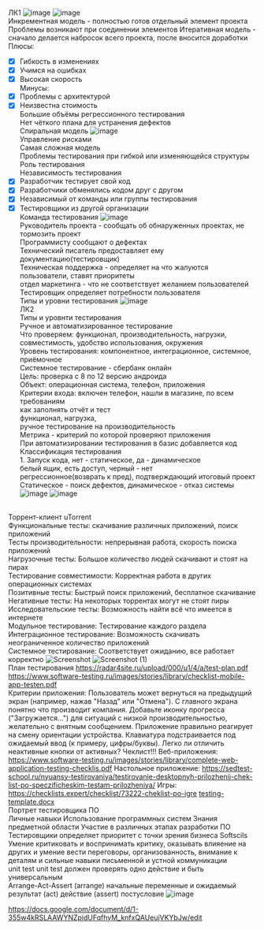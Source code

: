 <BR> ЛК1
![image](https://user-images.githubusercontent.com/50214016/213662701-8126664d-256c-4b04-8c32-9e9ae7ab51f6.png)
![image](https://user-images.githubusercontent.com/50214016/213662742-e798724a-50ca-4ef6-b9c2-5b015370bbcb.png)
<br> Инкрементная модель - полностью готов отдельный элемент проекта
  Проблемы возникают при соединении элементов
 Итеративная модель - сначало делается набросок всего проекта, после вносится доработки
<br> Плюсы:
  - [X] Гибкость в изменениях
  - [X] Учимся на ошибках
  - [X] Высокая скорость
<br> Минусы:
  - [X] Проблемы с архитектурой 
  - [X] Неизвестна стоимость
<br> Большие объёмы регрессионного тестирования
<br> Нет чёткого плана для устранения дефектов
<BR> Спиральная модель
  ![image](https://user-images.githubusercontent.com/50214016/213664565-c2fcbf8e-a7d7-4daf-937d-61bb9413cc3d.png)
<br> Управление рисками
<br> Самая сложная модель
  <br> Проблемы тестирования при гибкой или изменяющейся структуры
  <br> Роль тестирования
  <br> Независимость тестирования
  - [x] Разработчик тестирует свой код
  - [x] Разработчики обменялись кодом друг с другом
  - [x] Независимый от команды или группы тестирования
  - [x] Тестировщики из другой организации
  <br> Команда тестирования
  ![image](https://user-images.githubusercontent.com/50214016/213667248-e53166f2-0a59-4498-aa6a-a1a8d0912ac0.png)
<br> Руководитель проекта - сообщать об обнаруженных проектах, не тормозить проект
  <br> Программисту сообщают о дефектах
  <br> Технический писатель предоставляет ему документацию(тестировщик)
  <br> Техническая поддержка - определяет на что жалуются пользователи, ставят приоритеты
  <br> отдел маркетинга - что не соответствует желанием пользователей
  <br> Тестировщик определяет потребности пользователя
  <br> Типы и уровни тестирования
  ![image](https://user-images.githubusercontent.com/50214016/213669734-65e8bac1-8a69-4956-bc87-86110e618eae.png)
<BR> ЛК2
  <BR> Типы и уровнти тестирования
    <BR> Ручное и автоматизированное тестирование 
      <br> Что проверяем: функционал, производительность, нагрузки, совместимость, удобство использования, окружения
      <BR> Уровень тестирования: компонентное, интеграционное, системное, приёмочное
        <BR> Системное тестирование - сбербанк онлайн
          <BR> Цель: проверка с 8 по 12 версию андроида
            <BR> Объект: операционная система, телефон, приложения
              <BR> Критерии входа: включен телефон, нашли в магазине, по всем требованиям
                <BR> как заполнять отчёт и тест
                  <BR> функционал, нагрузка, 
                    <BR> ручное тестирование на производительность
                      <BR> Метрика - критерий по которой проверяют приложения
                        <BR> При автоматизировании тестирования в базис добавляется код
                          <BR> Классификация тестирования
                            <BR> 1. Запуск кода, нет - статическое, да - динамическое
                              <BR> белый ящик, есть доступ, черный - нет
                                <BR> регрессионное(возврать к пред), подтверждающий итоговый проект
                                  <BR> Статическое - поиск дефектов, динамическое - отказ системы
                                    ![image](https://user-images.githubusercontent.com/50214016/215058319-4244b3b4-7b26-4918-af8e-d555eb2f9bb1.png)
                                    ![image](https://user-images.githubusercontent.com/50214016/215058463-5e588c04-aed9-4ac5-b544-f258df3700e4.png)

<BR> Торрент-клиент uTorrent
  <BR> Функциональные тесты: скачивание различных приложений, поиск приложений
    <BR> Тесты производительности: непрерывная работа, скорость поиска приложений
      <BR> Нагрузочные тесты: Большое количество людей скачивают и стоят на пирах
        <BR> Тестирование совместимости: Корректная работа в других операционных системах
          <BR> Позитивные тесты: Быстрый поиск приложений, бесплатное скачивание
            <BR> Негативные тесты: На некоторых торрентах могут не стоят пиры
              <BR> Исследовательские тесты: Возможность найти всё что имеется в интернете
                <BR> Модульное тестирование: Тестирование каждого раздела
                  <BR> Интеграционное тестирование: Возможность скачивать неограниченное количество приложений
                    <BR> Системное тестирование: Соответствует ожиданию, все работает корректно 
![Screenshot](https://user-images.githubusercontent.com/97594123/219617686-a9e32a2a-f1f0-4be8-82e0-316e95e57f5f.png)
![Screenshot (1)](https://user-images.githubusercontent.com/97594123/219617692-539a9f05-95e6-45d7-bee2-15a89de9a62f.png)
<br> План тестирования
https://radar4site.ru/upload/000/u1/4/a/test-plan.pdf
https://www.software-testing.ru/images/stories/library/checklist-mobile-app-testen.pdf
<BR> Критерии приложения:
Пользователь может вернуться на предыдущий
экран (например, нажав "Назад" или
"Отмена").
 С главного экрана понятно что производит компания.
 Добавьте иконку прогресса ("Загружается…")
для ситуаций с низкой производительностью,
желательно с внятным сообщением.
Приложение правильно реагирует на смену
ориентации устройства.
Клавиатура подстраивается под ожидаемый
ввод (к примеру, цифры/буквы).
Легко ли отличить неактивные кнопки от
активных?
  Чеклист!!!
Веб-приложения: https://www.software-testing.ru/images/stories/library/complete-web-application-testing-checklis.pdf
Настольное приложение: https://sedtest-school.ru/nyuansy-testirovaniya/testirovanie-desktopnyh-prilozhenij-chek-list-po-speczificheskim-testam-prilozheniya/
Игры: https://checklists.expert/checklist/73222-cheklist-po-igre
[testing-template.docx](https://github.com/qune4q/6sem/files/10880762/testing-template.docx)
<br> Портрет тестировщика ПО
  <BR> Личные навыки
    Использование программных систем
    Знания предметной области
    Участие в различных этапах разработки ПО
Тестировщики определяет приоритет с точки зрения бизнеса
Softscils
    Умение критиковать и воспринимать критику, оказывать влияение на других и умение вести переговоры, организованность, внимание к деталям и сильные навыки письменной и устной коммуникации
    <br> unit test
unit test должен проверять одно действие и быть универсальным
    <br> Arrange-Act-Assert
    (arrange) начальные переменные и ожидаемый результат
    (act) действие
    (assert) постусловие
    ![image](https://user-images.githubusercontent.com/50214016/224287180-a1c61a9b-2f8f-443a-8b6a-cf319d272768.png)

https://docs.google.com/document/d/1-355w4kRSLAAWYNZpidUFqfhyM_knfxQAUeujVKYbJw/edit
    
